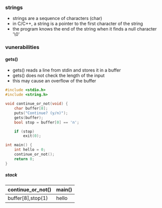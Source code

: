 ### strings

- strings are a sequence of characters (char)
- in C/C++, a string is a pointer to the first character of the string
- the program knows the end of the string when it finds a null character '\0'

### vunerabilities

#### gets()

- gets() reads a line from stdin and stores it in a buffer
- gets() does not check the length of the input
- this may cause an overflow of the buffer

```c
#include <stdio.h>
#include <string.h>

void continue_or_not(void) {
    char buffer[8];
    puts("Continue? (y/n)");
    gets(buffer);
    bool stop = buffer[0] == 'n';

    if (stop)
        exit(0);

int main() {
    int hello = 0;
    continue_or_not();
    return 0;
}
```

##### stack


| continue_or_not() | main() |
|-------------------|--------|
| buffer[8],stop(1) | hello  |

